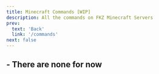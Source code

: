 ```yaml
---
title: Minecraft Commands [WIP]
description: All the commands on FKZ Minecraft Servers
prev: 
  text: 'Back'
  link: '/commands'
next: false
---
```


## - There are none for now
